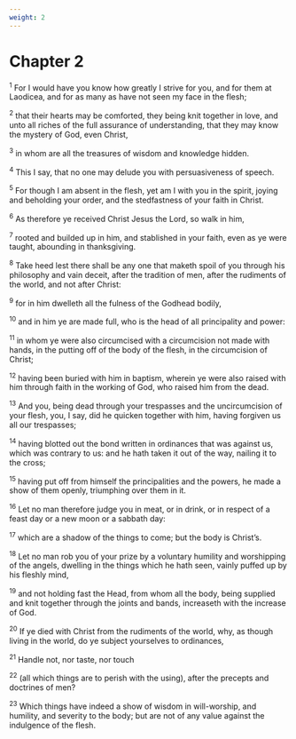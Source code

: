 ```yaml
---
weight: 2
---
```


# Chapter 2

<sup>1</sup> For I would have you know how greatly I strive for you, and for them at Laodicea, and for as many as have not seen my face in the flesh; 

<sup>2</sup> that their hearts may be comforted, they being knit together in love, and unto all riches of the full assurance of understanding, that they may know the mystery of God, even Christ, 

<sup>3</sup> in whom are all the treasures of wisdom and knowledge hidden. 

<sup>4</sup> This I say, that no one may delude you with persuasiveness of speech. 

<sup>5</sup> For though I am absent in the flesh, yet am I with you in the spirit, joying and beholding your order, and the stedfastness of your faith in Christ. 

<sup>6</sup> As therefore ye received Christ Jesus the Lord, so walk in him, 

<sup>7</sup> rooted and builded up in him, and stablished in your faith, even as ye were taught, abounding in thanksgiving. 

<sup>8</sup> Take heed lest there shall be any one that maketh spoil of you through his philosophy and vain deceit, after the tradition of men, after the rudiments of the world, and not after Christ: 

<sup>9</sup> for in him dwelleth all the fulness of the Godhead bodily, 

<sup>10</sup> and in him ye are made full, who is the head of all principality and power: 

<sup>11</sup> in whom ye were also circumcised with a circumcision not made with hands, in the putting off of the body of the flesh, in the circumcision of Christ; 

<sup>12</sup> having been buried with him in baptism, wherein ye were also raised with him through faith in the working of God, who raised him from the dead. 

<sup>13</sup> And you, being dead through your trespasses and the uncircumcision of your flesh, you, I say, did he quicken together with him, having forgiven us all our trespasses; 

<sup>14</sup> having blotted out the bond written in ordinances that was against us, which was contrary to us: and he hath taken it out of the way, nailing it to the cross; 

<sup>15</sup> having put off from himself the principalities and the powers, he made a show of them openly, triumphing over them in it. 

<sup>16</sup> Let no man therefore judge you in meat, or in drink, or in respect of a feast day or a new moon or a sabbath day: 

<sup>17</sup> which are a shadow of the things to come; but the body is Christ’s. 

<sup>18</sup> Let no man rob you of your prize by a voluntary humility and worshipping of the angels, dwelling in the things which he hath seen, vainly puffed up by his fleshly mind, 

<sup>19</sup> and not holding fast the Head, from whom all the body, being supplied and knit together through the joints and bands, increaseth with the increase of God. 

<sup>20</sup> If ye died with Christ from the rudiments of the world, why, as though living in the world, do ye subject yourselves to ordinances, 

<sup>21</sup> Handle not, nor taste, nor touch 

<sup>22</sup> (all which things are to perish with the using), after the precepts and doctrines of men? 

<sup>23</sup> Which things have indeed a show of wisdom in will-worship, and humility, and severity to the body; but are not of any value against the indulgence of the flesh. 


